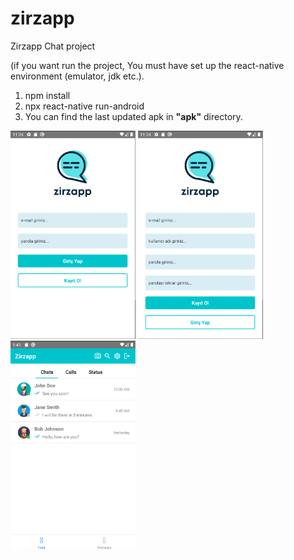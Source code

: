 # zirzapp
Zirzapp Chat project

(if you want run the project, You must have set up the react-native environment (emulator, jdk etc.).

1) npm install
2) npx react-native run-android
3) You can find the last updated apk in **"apk"** directory.

<p float="left">
<img width="200" src="https://raw.githubusercontent.com/Mehmet-Erdem-Akin/zirzapp/master/src/assets/screens-ss/login.png">
<img width="200" src="https://raw.githubusercontent.com/Mehmet-Erdem-Akin/zirzapp/master/src/assets/screens-ss/register.png">
<img width="200" src="https://raw.githubusercontent.com/Mehmet-Erdem-Akin/zirzapp/master/src/assets/screens-ss/chats.png">
</p>
